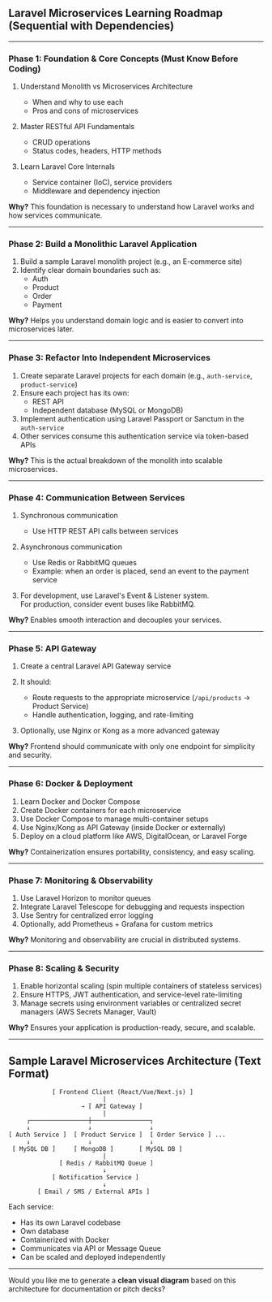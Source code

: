 

## Laravel Microservices Learning Roadmap (Sequential with Dependencies)

---

### Phase 1: Foundation & Core Concepts (Must Know Before Coding)

1. Understand Monolith vs Microservices Architecture  
   - When and why to use each  
   - Pros and cons of microservices  

2. Master RESTful API Fundamentals  
   - CRUD operations  
   - Status codes, headers, HTTP methods  

3. Learn Laravel Core Internals  
   - Service container (IoC), service providers  
   - Middleware and dependency injection  

**Why?** This foundation is necessary to understand how Laravel works and how services communicate.

---

### Phase 2: Build a Monolithic Laravel Application

1. Build a sample Laravel monolith project (e.g., an E-commerce site)  
2. Identify clear domain boundaries such as:  
   - Auth  
   - Product  
   - Order  
   - Payment  

**Why?** Helps you understand domain logic and is easier to convert into microservices later.

---

### Phase 3: Refactor Into Independent Microservices

1. Create separate Laravel projects for each domain (e.g., `auth-service`, `product-service`)  
2. Ensure each project has its own:  
   - REST API  
   - Independent database (MySQL or MongoDB)  
3. Implement authentication using Laravel Passport or Sanctum in the `auth-service`  
4. Other services consume this authentication service via token-based APIs  

**Why?** This is the actual breakdown of the monolith into scalable microservices.

---

### Phase 4: Communication Between Services

1. Synchronous communication  
   - Use HTTP REST API calls between services  

2. Asynchronous communication  
   - Use Redis or RabbitMQ queues  
   - Example: when an order is placed, send an event to the payment service  

3. For development, use Laravel's Event & Listener system.  
   For production, consider event buses like RabbitMQ.

**Why?** Enables smooth interaction and decouples your services.

---

### Phase 5: API Gateway

1. Create a central Laravel API Gateway service  
2. It should:  
   - Route requests to the appropriate microservice (`/api/products` → Product Service)  
   - Handle authentication, logging, and rate-limiting  

3. Optionally, use Nginx or Kong as a more advanced gateway  

**Why?** Frontend should communicate with only one endpoint for simplicity and security.

---

### Phase 6: Docker & Deployment

1. Learn Docker and Docker Compose  
2. Create Docker containers for each microservice  
3. Use Docker Compose to manage multi-container setups  
4. Use Nginx/Kong as API Gateway (inside Docker or externally)  
5. Deploy on a cloud platform like AWS, DigitalOcean, or Laravel Forge  

**Why?** Containerization ensures portability, consistency, and easy scaling.

---

### Phase 7: Monitoring & Observability

1. Use Laravel Horizon to monitor queues  
2. Integrate Laravel Telescope for debugging and requests inspection  
3. Use Sentry for centralized error logging  
4. Optionally, add Prometheus + Grafana for custom metrics  

**Why?** Monitoring and observability are crucial in distributed systems.

---

### Phase 8: Scaling & Security

1. Enable horizontal scaling (spin multiple containers of stateless services)  
2. Ensure HTTPS, JWT authentication, and service-level rate-limiting  
3. Manage secrets using environment variables or centralized secret managers (AWS Secrets Manager, Vault)  

**Why?** Ensures your application is production-ready, secure, and scalable.

---

## Sample Laravel Microservices Architecture (Text Format)

```
            [ Frontend Client (React/Vue/Next.js) ]
                          |
                    → [ API Gateway ]
                          |
     ┌────────────────┼────────────────┐
     ↓                ↓                ↓
[ Auth Service ]  [ Product Service ]  [ Order Service ] ...
     ↓                ↓                ↓
 [ MySQL DB ]     [ MongoDB ]       [ MySQL DB ]
                          |
              [ Redis / RabbitMQ Queue ]
                          ↓
            [ Notification Service ]
                          ↓
        [ Email / SMS / External APIs ]
```

Each service:
- Has its own Laravel codebase  
- Own database  
- Containerized with Docker  
- Communicates via API or Message Queue  
- Can be scaled and deployed independently  

---

Would you like me to generate a **clean visual diagram** based on this architecture for documentation or pitch decks?